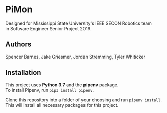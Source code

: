# PiMon
Designed for Mississippi State University's IEEE SECON Robotics team  
in Software Engineer Senior Project 2019.

## Authors
Spencer Barnes, Jake Griesmer,
Jordan Stremming, Tyler Whiticker

## Installation
This project uses **Python 3.7** and the **pipenv** package.  
To install Pipenv, run ```pip3 install pipenv```.

Clone this repository into a folder of your choosing and run
```pipenv install```. This will install all necessary packages for this project.
